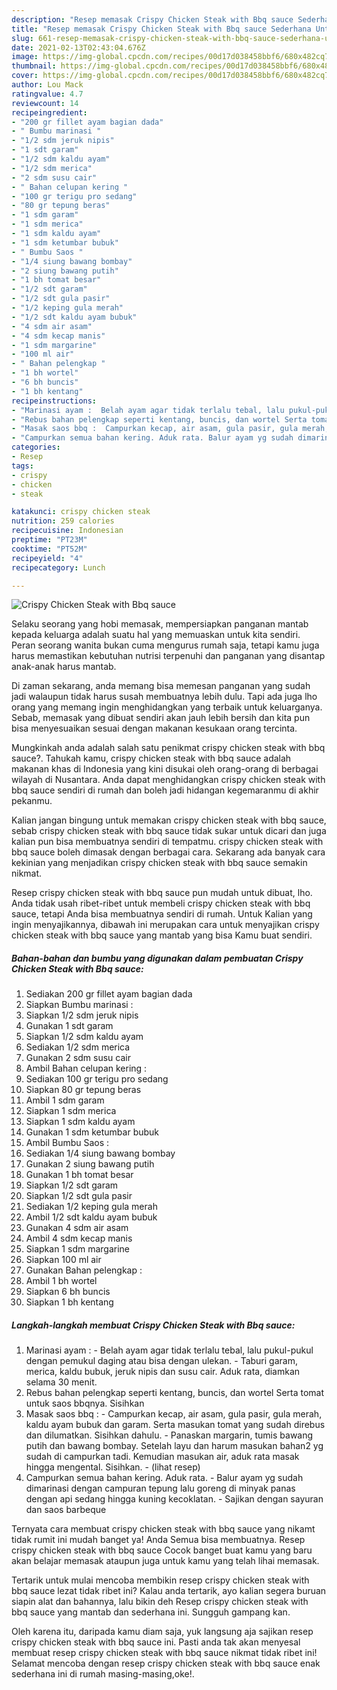 ```yaml
---
description: "Resep memasak Crispy Chicken Steak with Bbq sauce Sederhana Untuk Jualan"
title: "Resep memasak Crispy Chicken Steak with Bbq sauce Sederhana Untuk Jualan"
slug: 661-resep-memasak-crispy-chicken-steak-with-bbq-sauce-sederhana-untuk-jualan
date: 2021-02-13T02:43:04.676Z
image: https://img-global.cpcdn.com/recipes/00d17d038458bbf6/680x482cq70/crispy-chicken-steak-with-bbq-sauce-foto-resep-utama.jpg
thumbnail: https://img-global.cpcdn.com/recipes/00d17d038458bbf6/680x482cq70/crispy-chicken-steak-with-bbq-sauce-foto-resep-utama.jpg
cover: https://img-global.cpcdn.com/recipes/00d17d038458bbf6/680x482cq70/crispy-chicken-steak-with-bbq-sauce-foto-resep-utama.jpg
author: Lou Mack
ratingvalue: 4.7
reviewcount: 14
recipeingredient:
- "200 gr fillet ayam bagian dada"
- " Bumbu marinasi "
- "1/2 sdm jeruk nipis"
- "1 sdt garam"
- "1/2 sdm kaldu ayam"
- "1/2 sdm merica"
- "2 sdm susu cair"
- " Bahan celupan kering "
- "100 gr terigu pro sedang"
- "80 gr tepung beras"
- "1 sdm garam"
- "1 sdm merica"
- "1 sdm kaldu ayam"
- "1 sdm ketumbar bubuk"
- " Bumbu Saos "
- "1/4 siung bawang bombay"
- "2 siung bawang putih"
- "1 bh tomat besar"
- "1/2 sdt garam"
- "1/2 sdt gula pasir"
- "1/2 keping gula merah"
- "1/2 sdt kaldu ayam bubuk"
- "4 sdm air asam"
- "4 sdm kecap manis"
- "1 sdm margarine"
- "100 ml air"
- " Bahan pelengkap "
- "1 bh wortel"
- "6 bh buncis"
- "1 bh kentang"
recipeinstructions:
- "Marinasi ayam :  Belah ayam agar tidak terlalu tebal, lalu pukul-pukul dengan pemukul daging atau bisa dengan ulekan. Taburi garam, merica, kaldu bubuk, jeruk nipis dan susu cair. Aduk rata, diamkan selama 30 menit."
- "Rebus bahan pelengkap seperti kentang, buncis, dan wortel Serta tomat untuk saos bbqnya. Sisihkan"
- "Masak saos bbq :  Campurkan kecap, air asam, gula pasir, gula merah, kaldu ayam bubuk dan garam. Serta masukan tomat yang sudah direbus dan dilumatkan. Sisihkan dahulu. Panaskan margarin, tumis bawang putih dan bawang bombay. Setelah layu dan harum masukan bahan2 yg sudah di campurkan tadi. Kemudian masukan air, aduk rata masak hingga mengental. Sisihkan.           (lihat resep)"
- "Campurkan semua bahan kering. Aduk rata. Balur ayam yg sudah dimarinasi dengan campuran tepung lalu goreng di minyak panas dengan api sedang hingga kuning kecoklatan. Sajikan dengan sayuran dan saos barbeque"
categories:
- Resep
tags:
- crispy
- chicken
- steak

katakunci: crispy chicken steak 
nutrition: 259 calories
recipecuisine: Indonesian
preptime: "PT23M"
cooktime: "PT52M"
recipeyield: "4"
recipecategory: Lunch

---
```



![Crispy Chicken Steak with Bbq sauce](https://img-global.cpcdn.com/recipes/00d17d038458bbf6/680x482cq70/crispy-chicken-steak-with-bbq-sauce-foto-resep-utama.jpg)

Selaku seorang yang hobi memasak, mempersiapkan panganan mantab kepada keluarga adalah suatu hal yang memuaskan untuk kita sendiri. Peran seorang  wanita bukan cuma mengurus rumah saja, tetapi kamu juga harus memastikan kebutuhan nutrisi terpenuhi dan panganan yang disantap anak-anak harus mantab.

Di zaman  sekarang, anda memang bisa memesan panganan yang sudah jadi walaupun tidak harus susah membuatnya lebih dulu. Tapi ada juga lho orang yang memang ingin menghidangkan yang terbaik untuk keluarganya. Sebab, memasak yang dibuat sendiri akan jauh lebih bersih dan kita pun bisa menyesuaikan sesuai dengan makanan kesukaan orang tercinta. 



Mungkinkah anda adalah salah satu penikmat crispy chicken steak with bbq sauce?. Tahukah kamu, crispy chicken steak with bbq sauce adalah makanan khas di Indonesia yang kini disukai oleh orang-orang di berbagai wilayah di Nusantara. Anda dapat menghidangkan crispy chicken steak with bbq sauce sendiri di rumah dan boleh jadi hidangan kegemaranmu di akhir pekanmu.

Kalian jangan bingung untuk memakan crispy chicken steak with bbq sauce, sebab crispy chicken steak with bbq sauce tidak sukar untuk dicari dan juga kalian pun bisa membuatnya sendiri di tempatmu. crispy chicken steak with bbq sauce boleh dimasak dengan berbagai cara. Sekarang ada banyak cara kekinian yang menjadikan crispy chicken steak with bbq sauce semakin nikmat.

Resep crispy chicken steak with bbq sauce pun mudah untuk dibuat, lho. Anda tidak usah ribet-ribet untuk membeli crispy chicken steak with bbq sauce, tetapi Anda bisa membuatnya sendiri di rumah. Untuk Kalian yang ingin menyajikannya, dibawah ini merupakan cara untuk menyajikan crispy chicken steak with bbq sauce yang mantab yang bisa Kamu buat sendiri.

<!--inarticleads1-->

##### Bahan-bahan dan bumbu yang digunakan dalam pembuatan Crispy Chicken Steak with Bbq sauce:

1. Sediakan 200 gr fillet ayam bagian dada
1. Siapkan  Bumbu marinasi :
1. Siapkan 1/2 sdm jeruk nipis
1. Gunakan 1 sdt garam
1. Siapkan 1/2 sdm kaldu ayam
1. Sediakan 1/2 sdm merica
1. Gunakan 2 sdm susu cair
1. Ambil  Bahan celupan kering :
1. Sediakan 100 gr terigu pro sedang
1. Siapkan 80 gr tepung beras
1. Ambil 1 sdm garam
1. Siapkan 1 sdm merica
1. Siapkan 1 sdm kaldu ayam
1. Gunakan 1 sdm ketumbar bubuk
1. Ambil  Bumbu Saos :
1. Sediakan 1/4 siung bawang bombay
1. Gunakan 2 siung bawang putih
1. Gunakan 1 bh tomat besar
1. Siapkan 1/2 sdt garam
1. Siapkan 1/2 sdt gula pasir
1. Sediakan 1/2 keping gula merah
1. Ambil 1/2 sdt kaldu ayam bubuk
1. Gunakan 4 sdm air asam
1. Ambil 4 sdm kecap manis
1. Siapkan 1 sdm margarine
1. Siapkan 100 ml air
1. Gunakan  Bahan pelengkap :
1. Ambil 1 bh wortel
1. Siapkan 6 bh buncis
1. Siapkan 1 bh kentang




<!--inarticleads2-->

##### Langkah-langkah membuat Crispy Chicken Steak with Bbq sauce:

1. Marinasi ayam :  - Belah ayam agar tidak terlalu tebal, lalu pukul-pukul dengan pemukul daging atau bisa dengan ulekan. - Taburi garam, merica, kaldu bubuk, jeruk nipis dan susu cair. Aduk rata, diamkan selama 30 menit.
1. Rebus bahan pelengkap seperti kentang, buncis, dan wortel Serta tomat untuk saos bbqnya. Sisihkan
1. Masak saos bbq :  - Campurkan kecap, air asam, gula pasir, gula merah, kaldu ayam bubuk dan garam. Serta masukan tomat yang sudah direbus dan dilumatkan. Sisihkan dahulu. - Panaskan margarin, tumis bawang putih dan bawang bombay. Setelah layu dan harum masukan bahan2 yg sudah di campurkan tadi. Kemudian masukan air, aduk rata masak hingga mengental. Sisihkan. -           (lihat resep)
1. Campurkan semua bahan kering. Aduk rata. - Balur ayam yg sudah dimarinasi dengan campuran tepung lalu goreng di minyak panas dengan api sedang hingga kuning kecoklatan. - Sajikan dengan sayuran dan saos barbeque




Ternyata cara membuat crispy chicken steak with bbq sauce yang nikamt tidak rumit ini mudah banget ya! Anda Semua bisa membuatnya. Resep crispy chicken steak with bbq sauce Cocok banget buat kamu yang baru akan belajar memasak ataupun juga untuk kamu yang telah lihai memasak.

Tertarik untuk mulai mencoba membikin resep crispy chicken steak with bbq sauce lezat tidak ribet ini? Kalau anda tertarik, ayo kalian segera buruan siapin alat dan bahannya, lalu bikin deh Resep crispy chicken steak with bbq sauce yang mantab dan sederhana ini. Sungguh gampang kan. 

Oleh karena itu, daripada kamu diam saja, yuk langsung aja sajikan resep crispy chicken steak with bbq sauce ini. Pasti anda tak akan menyesal membuat resep crispy chicken steak with bbq sauce nikmat tidak ribet ini! Selamat mencoba dengan resep crispy chicken steak with bbq sauce enak sederhana ini di rumah masing-masing,oke!.

